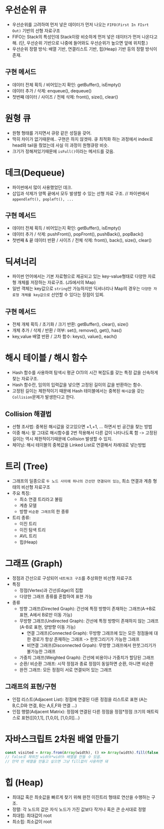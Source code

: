 # 우선순위 큐
- 우선순위를 고려하여 먼저 넣은 데이터가 먼저 나오는 `FIFO(First In FIsrt Out)` 기반의 선형 자료구조
- FIFO는 Stack의 특성인데 Stack이랑 비슷하게 먼저 넣은 데이터가 먼저 나온다고 해. (단, 우선순위 기반으로 나중에 들어와도 우선순위가 높으면 앞에 위치함.)
- 우선순위 정렬 방식: 배열 기반, 연결리스트 기반, 힙(Heap) 기반 등의 정렬 방식이 존재.

## 구현 메서드
- 데이터 전체 획득 / 비어있는지 확인: getBuffer(), isEmpty()
- 데이터 추가 / 삭제: enqueue(), dequeue()
- 첫번째 데이터 / 사이즈 / 전체 삭제: front(), size(), clear()

# 원형 큐
- 원형 형태를 가지면서 큐랑 같은 성질을 갖어.
- 딱히 차이가 없기때문에.. 구현은 하지 않겟따. 큐 최적화 하는 과정에서 index로 head와 tail을 줬었는데 사실 이 과정이 원형큐랑 비슷.
- 크기가 정해져있기때문에 `isFull()`이라는 메서드를 갖음.

# 데크(Dequeue)
- 파이썬에서 많이 사용했었던 데크.
- 삽입과 삭제가 양쪽 끝에서 모두 발생할 수 있는 선형 자료 구조. // 파이썬에서 `appendleft(), popleft(), ...`

## 구현 메서드
- 데이터 전체 획득 / 비어있는지 확인: getBuffer(), isEmpty()
- 데이터 추가 / 삭제: pushFront(), popFront(), pushBack(), popBack()
- 첫번째 & 끝 데이터 반환 / 사이즈 / 전체 삭제: front(), back(), size(), clear() 

# 딕셔너리
- 파이썬 언어에서는 기본 자료형으로 제공되고 있는 key-value형태로 다양한 자료형 개체를 저장하는 자료구조. (JS에서의 Map)
- 일반 객체는 key값으로 `string`만 가능하지만 딕셔너리나 Map의 경우는 `다양한 자료형 개체를 key값으로` 선언할 수 있다는 장점이 있찌.

## 구현 메서드
- 전체 개체 획득 / 초기화 / 크기 반환: getBuffer(), clear(), size()
- 개체 추가 / 삭제 / 반환 / 여부: set(), remove(), get(), has()
- key,value 배열 반환 / 고차 함수: keys(), value(), each()

# 해시 테이블 / 해시 함수
- Hash 함수를 사용하여 탐색시 평균 O(1)의 시간 복잡도를 갖는 특정 값을 신속하게 찾는 자료구조.
- Hash 함수란, 임의의 입력값을 넣으면 고정된 길이의 값을 반환하는 함수.
- 고정된 길이는 제한적이기 때문에 Hash 테이블에서는 중복된 `해시값`을 갖는 `Collision`문제가 발생한다고 한다.

## Collision 해결법
- 선형 조사법: 중복된 해시값을 갖고있으면 +1,+1, ... 하면서 빈 공간을 찾는 방법
- 이중 해시: 말 그대로 해시함수를 2번 적용해서 다른 값이 나타나도록 함 -> 고정된 길이는 역시 제한적이기때문에 Collision 발생할 수 있지.
- 체이닝: 해시 테이블의 중복값을 Linked List로 연결해서 차례대로 넣는방법

# 트리 (Tree)
- 그래프의 일종으로 `두 노드 사이에 하나의 간선만 연결되어 있는`, 최소 연결과 계층 형태의 비선형 자료구조
- 주요 특징: 
    - 최소 연결 트리라고 불림
    - 계층 모델
    - 방향 `비순환 그래프`의 한 종류
- 트리 종류:
    - 이진 트리
    - 이진 탐색 트리
    - AVL 트리
    - 힙(Heap)

# 그래프 (Graph)
- 정점과 간선으로 구성되어 `네트워크 구조`를 추상화한 비선형 자료구조
- 특징
    - 정점(Vertex)과 간선(Edge)의 집합
    - 다양한 그래프 종류를 혼합하여 표현 가능
- 종류
    - 방향 그래프(Directed Graph): 간선에 특정 방향이 존재하는 그래프(A->B로 표현, A에서 B로만 이동 가능)
    - 무방향 그래프(Undirected Graph): 간선에 특정 방향이 존재하지 않는 그래프(A-B로 표현, 양방향 이동 가능)
        - 연결 그래프(Connected Graph): 무방향 그래프에 있는 모든 정점들에 대한 경로가 항상 존재하는 그래프 -> 한붓그리기가 가능한 그래프
        - 비연결 그래프(Disconnected Grpah): 무방향 그래프에서 한붓그리기가 불가능한 그래프
    - 가중치 그래프(Weighted Graph): 간선에 비용이나 가중치가 할당된 그래프
    - 순환/ 비순환 그래프: 시작 정점과 종료 정점이 동일하면 순환, 아니면 비순환
    - 완전 그래프: 모든 정점이 서로 연결되어 있는 그래프

## 그래프의 표현/구현
- 인접 리스트(Adjacent List): 정점에 연결된 다른 정점을 리스트로 표현 (A는 B,C,D와 연결, B는 A,E,F와 연결 ...)
- 인접 행렬(Adjacent Matrix): 정점에 연결된 다른 정점을 정점*정점 크기의 매트릭스로 표현(\[[0,1,1], [1,0,0], [1,0,0]]...\)

# 자바스크립트 2차원 배열 만들기

```javascript
const visited = Array.from(Array(width), () => Array(width).fill(false))
// false로 채워진 width*width 배열을 만들 수 있음.
// 만약 빈 배열을 만들고 싶으면 그냥 fill없이 사용하면 돼
```

# 힙 (Heap)
- 최대값 혹은 최솟값을 빠르게 찾기 위해 완전 이진트리 형태로 연산을 수행하는 구조.
- 정렬: 각 노드의 값은 자식 노드가 가진 값보다 작거나 혹은 큰 순서대로 정렬
- 최대힙: 최대값이 root
- 최소힙: 최소값이 root